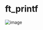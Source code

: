 # ft_printf  
![image](https://user-images.githubusercontent.com/77039327/128173657-3a9c2d03-ceec-4687-a602-d7f73d2d0aca.png)
